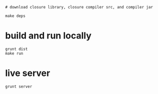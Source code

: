 	
	# download closure library, closure compiler src, and compiler jar
	
	make deps

# build and run locally
	
	grunt dist
	make run

# live server

	grunt server

